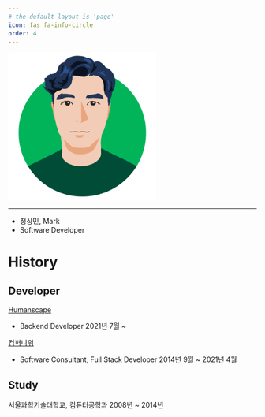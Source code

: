 ```yaml
---
# the default layout is 'page'
icon: fas fa-info-circle
order: 4
---
```


<img alt="Profile Photo" src="/assets/mark.png" style="width: 300px;">

---

- 정상민, Mark
- Software Developer

# History

## Developer
[Humanscape](https://humanscape.io)
* Backend Developer
2021년 7월 ~

[컴퍼니위](https://companywe.co.kr)
* Software Consultant, Full Stack Developer
2014년 9월 ~ 2021년 4월

## Study
서울과학기술대학교, 컴퓨터공학과
2008년 ~ 2014년